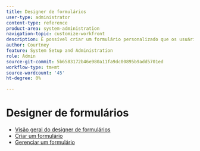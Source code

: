 ```yaml
---
title: Designer de formulários
user-type: administrator
content-type: reference
product-area: system-administration
navigation-topic: customize-workfront
description: É possível criar um formulário personalizado que os usuários podem anexar a um objeto do Workfront. Os usuários que trabalham no objeto podem preencher o formulário personalizado para fornecer informações sobre ele.
author: Courtney
feature: System Setup and Administration
role: Admin
source-git-commit: 5b6583172b46e980a11fa9dc00895b9add5701ed
workflow-type: tm+mt
source-wordcount: '45'
ht-degree: 0%

---
```


# Designer de formulários

* [Visão geral do designer de formulários](/help/quicksilver/administration-and-setup/customize-workfront/create-manage-custom-forms/form-designer/form-designer-overview.md)
* [Criar um formulário](/help/quicksilver/administration-and-setup/customize-workfront/create-manage-custom-forms/form-designer/design-a-form/design-a-form-toc.md)
* [Gerenciar um formulário](/help/quicksilver/administration-and-setup/customize-workfront/create-manage-custom-forms/form-designer/manage-a-form/manage-a-form-toc.md)
